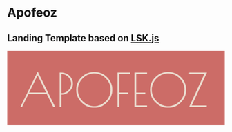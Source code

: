 # Apofeoz

## Landing Template based on [LSK.js ](https://github.com/lskjs)

![Apofeoz](src/apofeoz/assets/images/2020-11-19_21-24-15.png)
